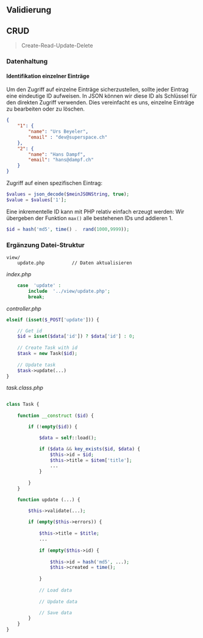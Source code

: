 ## Validierung


## CRUD

> Create-Read-Update-Delete

### Datenhaltung

#### Identifikation einzelner Einträge

Um den Zugriff auf einzelne Einträge sicherzustellen, sollte jeder Eintrag eine eindeutige ID aufweisen. In JSON können wir diese ID als Schlüssel für den direkten Zugriff verwenden. Dies vereinfacht es uns, einzelne Einträge zu bearbeiten oder zu löschen. 

```json
{
	"1": {
		"name": "Urs Beyeler",
		"email" : "dev@superspace.ch"
	},
	"2": {
		"name": "Hans Dampf",
		"email": "hans@dampf.ch"
	}
}
```
Zugriff auf einen spezifischen Eintrag:

```php
$values = json_decode($meinJSONString, true);
$value = $values['1'];
```

Eine inkrementelle ID kann mit PHP relativ einfach erzeugt werden: Wir übergeben der Funktion `max()` alle bestehenen IDs und addieren 1. 

```php
$id = hash('md5', time() .  rand(1000,9999));
```

### Ergänzung Datei-Struktur

```
view/
	update.php          // Daten aktualisieren
```

*index.php*
```php
	case  'update' :
		include  '../view/update.php';
		break;
```

*controller.php*

```php
elseif (isset($_POST['update'])) {

	// Get id
	$id = isset($data['id']) ? $data['id'] : 0;
	
	// Create Task with id
	$task = new Task($id);
	
	// Update task
	$task->update(...)
}
```

*task.class.php*

```php

class Task {
	
	function __construct ($id) {

		if (!empty($id)) {

			$data = self::load();

			if ($data && key_exists($id, $data) {
				$this->id = $id;
				$this->title = $item['title'];
				...
			}
		
		}	
	}

	function update (...) {

		$this->validate(...);
		
		if (empty($this->errors)) {
		
			$this->title = $title;
			...
			
			if (empty($this->id) {
			
				$this->id = hash('md5', ...);
				$this->created = time();
			
			}
			
			// Load data
			
			// Update data

			// Save data
		}
	}
}
```
<!--stackedit_data:
eyJoaXN0b3J5IjpbLTE3Mzk1NjYzNzYsLTIyODc2NzYyNCw4MD
g4Mjk1ODZdfQ==
-->